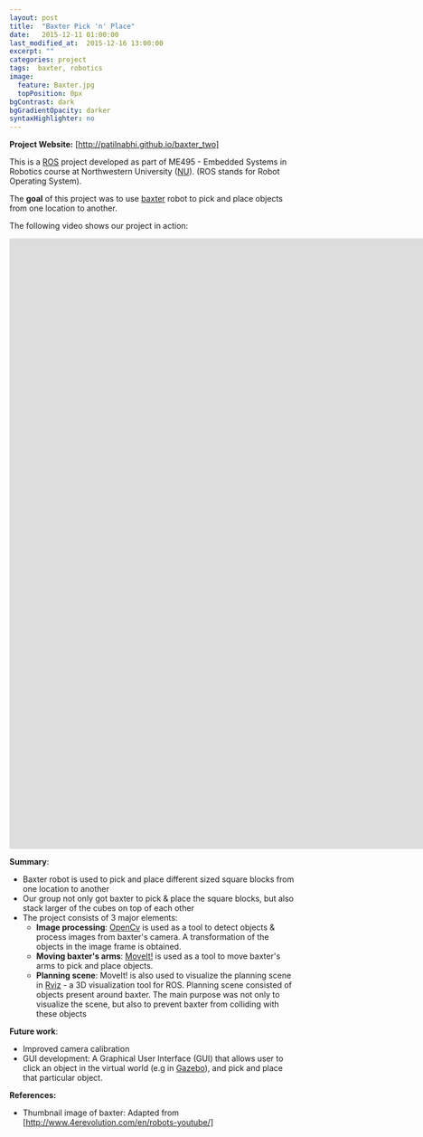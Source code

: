 ```yaml
---
layout: post
title:  "Baxter Pick 'n' Place"
date:   2015-12-11 01:00:00
last_modified_at:  2015-12-16 13:00:00
excerpt: ""
categories: project
tags:  baxter, robotics
image:
  feature: Baxter.jpg
  topPosition: 0px
bgContrast: dark
bgGradientOpacity: darker
syntaxHighlighter: no
---
```

**Project Website:** [http://patilnabhi.github.io/baxter_two]

This is a [ROS] project developed as part of ME495 - Embedded Systems in Robotics course at Northwestern University ([NU]).
(ROS stands for Robot Operating System).

The **goal** of this project was to use [baxter] robot to pick and place objects from one location to another.

The following video shows our project in action:

<p><center><iframe width="1920" height="1080" src="https://www.youtube.com/embed/ZZ2A0e9FO-M" frameborder="0" allowfullscreen></iframe></center></p>

**Summary**:

* Baxter robot is used to pick and place different sized square blocks from one location to another
* Our group not only got baxter to pick & place the square blocks, but also stack larger of the cubes on top of each other
* The project consists of 3 major elements:
    * **Image processing**: [OpenCv] is used as a tool to detect objects & process images from baxter's camera. A transformation of the objects in the image frame is obtained.
    * **Moving baxter's arms**: [MoveIt!] is used as a tool to move baxter's arms to pick and place objects. 
    * **Planning scene**: MoveIt! is also used to visualize the planning scene in [Rviz] - a 3D visualization tool for ROS. Planning scene consisted of objects present around baxter. The main purpose was not only to visualize the scene, but also to prevent baxter from colliding with these objects

**Future work**:
    
* Improved camera calibration
* GUI development: A Graphical User Interface (GUI) that allows user to click an object in the virtual world (e.g in [Gazebo]), and pick and place that particular object.

**References:**

* Thumbnail image of baxter: Adapted from [http://www.4erevolution.com/en/robots-youtube/] 

[http://patilnabhi.github.io/baxter_two]: http://patilnabhi.github.io/baxter_two
[ROS]: http://www.ros.org/
[NU]: http://www.mccormick.northwestern.edu/robotics/
[baxter]: http://www.rethinkrobotics.com/baxter/
[OpenCv]: http://opencv.org/
[MoveIt!]: http://moveit.ros.org/
[Rviz]: http://wiki.ros.org/rviz
[Gazebo]: http://www.gazebosim.org/tutorials?tut=ros_installing&cat=connect_ros
[http://www.4erevolution.com/en/robots-youtube/]: http://www.4erevolution.com/en/robots-youtube/